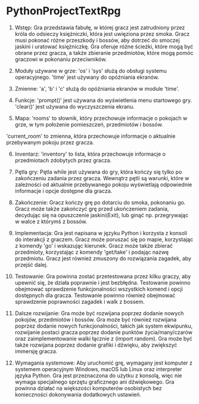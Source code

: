 # PythonProjectTextRpg

1. Wstęp:
Gra przedstawia fabułę, w której gracz jest zatrudniony przez króla do odsieczy księżniczki, która jest uwięziona przez smoka.
Gracz musi pokonać różne przeszkody i bossów, aby dotrzeć do smoczej jaskini i uratować księżniczkę.
Gra oferuje różne ścieżki, które mogą być obrane przez gracza, a także zbieranie przedmiotów, które mogą pomóc graczowi w pokonaniu przeciwników.

2. Moduły używane w grze:
'os' i 'sys' służą do obsługi systemu operacyjnego.
'time' jest używany do opóźniania ekranów.

3. Zmienne:
'a', 'b' i 'c' służą do opóźniania ekranów w module 'time'.

4. Funkcje:
'prompt()' jest używana do wyświetlenia menu startowego gry.
'clear()' jest używana do wyczyszczenia ekranu.

5. Mapa:
'rooms' to słownik, który przechowuje informacje o pokojach w grze, w tym położenie pomieszczeń, przedmiotów i bossów.

'current_room' to zmienna, która przechowuje informacje o aktualnie przebywanym pokoju przez gracza.

6. Inventarz:
'inventory' to lista, która przechowuje informacje o przedmiotach zdobytych przez gracza.

7. Pętla gry:
Pętla while jest używana do gry, która kończy się tylko po zakończeniu zadania przez gracza.
Wewnątrz pętli są warunki, które w zależności od aktualnie przebywanego pokoju wyświetlają odpowiednie informacje i opcje dostępne dla gracza.

8. Zakończenie:
Gracz kończy grę po dotarciu do smoka, pokonaniu go.
Gracz może także zakończyć grę przed ukończeniem zadania, decydując się na opuszczenie jaskini(Exit), lub ginąć np. przegrywając w walce z którymś z bossów.

9. Implementacja:
Gra jest napisana w języku Python i korzysta z konsoli do interakcji z graczem.
Gracz może poruszać się po mapie, korzystając z komendy 'go' i wskazując kierunek.
Gracz może także zbierać przedmioty, korzystając z komendy 'get/take' i podając nazwę przedmiotu.
Gracz jest również zmuszony do rozwiązania zagadek, aby przejść dalej.

10. Testowanie:
Gra powinna zostać przetestowana przez kilku graczy, aby upewnić się, że działa poprawnie i jest bezbłędna.
Testowanie powinno obejmować sprawdzenie funkcjonalności wszystkich komend i opcji dostępnych dla gracza.
Testowanie powinno również obejmować sprawdzenie poprawności zagadek i walk z bossem.

11. Dalsze rozwijanie:
Gra może być rozwijana poprzez dodanie nowych pokojów, przedmiotów i bossów.
Gra może być również rozwijana poprzez dodanie nowych funkcjonalności, takich jak system ekwipunku, rozwijanie postaci gracza 
poprzez dodanie punktów życia/many/czarów oraz zaimplementowanie walki łącznie z (import random).
Gra może być także rozwijana poprzez dodanie grafiki i dźwięku, aby zwiększyć immersję gracza.

12. Wymagania systemowe:
Aby uruchomić grę, wymagany jest komputer z systemem operacyjnym Windows, macOS lub Linux oraz interpreter języka Python.
Gra jest przeznaczona do użytku z konsolą, więc nie wymaga specjalnego sprzętu graficznego ani dźwiękowego.
Gra powinna działać na większości komputerów osobistych bez konieczności dokonywania dodatkowych ustawień.
